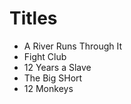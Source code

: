 # Titles

* A River Runs Through It
* Fight Club
* 12 Years a Slave
* The Big SHort
* 12 Monkeys

















